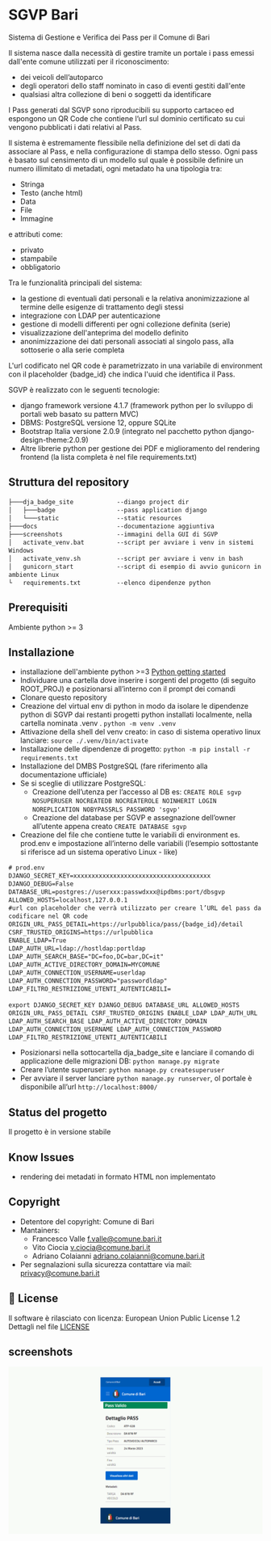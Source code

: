 # SGVP Bari
Sistema di Gestione e Verifica dei Pass per il Comune di Bari

Il sistema nasce dalla necessità di gestire tramite un portale i pass emessi dall'ente comune utilizzati per il riconoscimento:
- dei veicoli dell’autoparco
- degli operatori dello staff nominato in caso di eventi gestiti dall'ente
- qualsiasi altra collezione di beni o soggetti da identificare 

I Pass generati dal SGVP sono riproducibili su supporto cartaceo ed espongono un QR Code che contiene l’url sul dominio certificato su cui 
vengono pubblicati i dati relativi al Pass.

Il sistema è estremamente flessibile nella definizione del set di dati da associare al Pass, e nella configurazione di stampa dello stesso.
Ogni pass è basato sul censimento di un modello sul quale è possibile definire un numero illimitato di metadati, ogni metadato ha una tipologia tra:
- Stringa
- Testo (anche html)
- Data
- File
- Immagine

e attributi come:

- privato
- stampabile
- obbligatorio

Tra le funzionalità principali del sistema:
- la gestione di eventuali dati personali e la relativa anonimizzazione al termine delle esigenze di trattamento degli stessi
- integrazione con LDAP per autenticazione
- gestione di modelli differenti per ogni collezione definita (serie)
- visualizzazione dell'anteprima del modello definito
- anonimizzazione dei dati personali associati al singolo pass, alla sottoserie o alla serie completa 

L'url codificato nel QR code è parametrizzato in una variabile di environment con il placeholder {badge_id} che indica l'uuid che identifica il Pass.

SGVP è realizzato con le seguenti tecnologie:
- django framework versione 4.1.7 (framework python per lo sviluppo di portali web basato su pattern MVC)
- DBMS: PostgreSQL versione 12, oppure SQLite 
- Bootstrap Italia versione 2.0.9 (integrato nel pacchetto python django-design-theme:2.0.9)
- Altre librerie python per gestione dei PDF e miglioramento del rendering frontend (la lista completa è nel file requirements.txt)

## Struttura del repository

```
├───dja_badge_site            --diango project dir
│   ├───badge                 --pass application django
│   └───static                --static resources
├───docs                      --documentazione aggiuntiva
├───screenshots               --immagini della GUI di SGVP
│   activate_venv.bat         --script per avviare i venv in sistemi Windows
│   activate_venv.sh          --script per avviare i venv in bash  
│   gunicorn_start            --script di esempio di avvio gunicorn in ambiente Linux
└   requirements.txt          --elenco dipendenze python

```
## Prerequisiti
Ambiente python >= 3

## Installazione
- installazione dell'ambiente python >=3 [Python getting started](https://www.python.org/about/gettingstarted/)
- Individuare una cartella dove inserire i sorgenti del progetto (di seguito ROOT_PROJ) e posizionarsi all’interno con il prompt dei comandi
- Clonare questo repository
- Creazione del virtual env di python in modo da isolare le dipendenze python di SGVP dai restanti progetti python installati localmente, nella cartella nominata .venv .
`python -m venv .venv`
- Attivazione della shell del venv creato:
    in caso di sistema operativo linux lanciare:
    `source ./.venv/bin/activate`
- Installazione delle dipendenze di progetto:
`python -m pip install -r requirements.txt`
- Installazione del DMBS PostgreSQL (fare riferimento alla documentazione ufficiale)
- Se si sceglie di utilizzare PostgreSQL:
    - Creazione dell’utenza per l’accesso al DB es: 
    `CREATE ROLE sgvp NOSUPERUSER NOCREATEDB NOCREATEROLE NOINHERIT LOGIN NOREPLICATION NOBYPASSRLS PASSWORD 'sgvp'`
    - Creazione del database per SGVP e assegnazione dell’owner all’utente appena creato
    `CREATE DATABASE sgvp`
- Creazione del file che contiene tutte le variabili di environment es. prod.env e impostazione all’interno delle variabili (l’esempio sottostante si riferisce ad un sistema operativo Linux - like)
```
# prod.env
DJANGO_SECRET_KEY=xxxxxxxxxxxxxxxxxxxxxxxxxxxxxxxxxxxxxx
DJANGO_DEBUG=False
DATABASE_URL=postgres://userxxx:passwdxxx@ipdbms:port/dbsgvp
ALLOWED_HOSTS=localhost,127.0.0.1
#url con placeholder che verrà utilizzato per creare l’URL del pass da codificare nel QR code
ORIGIN_URL_PASS_DETAIL=https://urlpubblica/pass/{badge_id}/detail
CSRF_TRUSTED_ORIGINS=https://urlpubblica
ENABLE_LDAP=True
LDAP_AUTH_URL=ldap://hostldap:portldap
LDAP_AUTH_SEARCH_BASE="DC=foo,DC=bar,DC=it"
LDAP_AUTH_ACTIVE_DIRECTORY_DOMAIN=MYCOMUNE
LDAP_AUTH_CONNECTION_USERNAME=userldap
LDAP_AUTH_CONNECTION_PASSWORD="passwordldap"
LDAP_FILTRO_RESTRIZIONE_UTENTI_AUTENTICABILI=

export DJANGO_SECRET_KEY DJANGO_DEBUG DATABASE_URL ALLOWED_HOSTS ORIGIN_URL_PASS_DETAIL CSRF_TRUSTED_ORIGINS ENABLE_LDAP LDAP_AUTH_URL LDAP_AUTH_SEARCH_BASE LDAP_AUTH_ACTIVE_DIRECTORY_DOMAIN LDAP_AUTH_CONNECTION_USERNAME LDAP_AUTH_CONNECTION_PASSWORD LDAP_FILTRO_RESTRIZIONE_UTENTI_AUTENTICABILI
```
- Posizionarsi nella sottocartella dja_badge_site e lanciare il comando di applicazione delle migrazioni DB:
    `python manage.py migrate`
- Creare l’utente superuser: 
    `python manage.py createsuperuser`
- Per avviare il server lanciare `python manage.py runserver`, ol portale è disponibile all’url `http://localhost:8000/`

## Status del progetto
Il progetto è in versione stabile

## Know Issues
- rendering dei metadati in formato HTML non implementato

## Copyright
- Detentore del copyright: Comune di Bari 
- Mantainers: 
  - Francesco Valle <f.valle@comune.bari.it>
  - Vito Ciocia <v.ciocia@comune.bari.it> 
  - Adriano Colaianni <adriano.colaianni@comune.bari.it>
- Per segnalazioni sulla sicurezza contattare via mail: <privacy@comune.bari.it>

## 📄 License
Il software è rilasciato con licenza:
European Union Public License 1.2
Dettagli nel file [LICENSE](LICENSE)

## screenshots
![Screenshot](screenshots/sgvp.gif)

